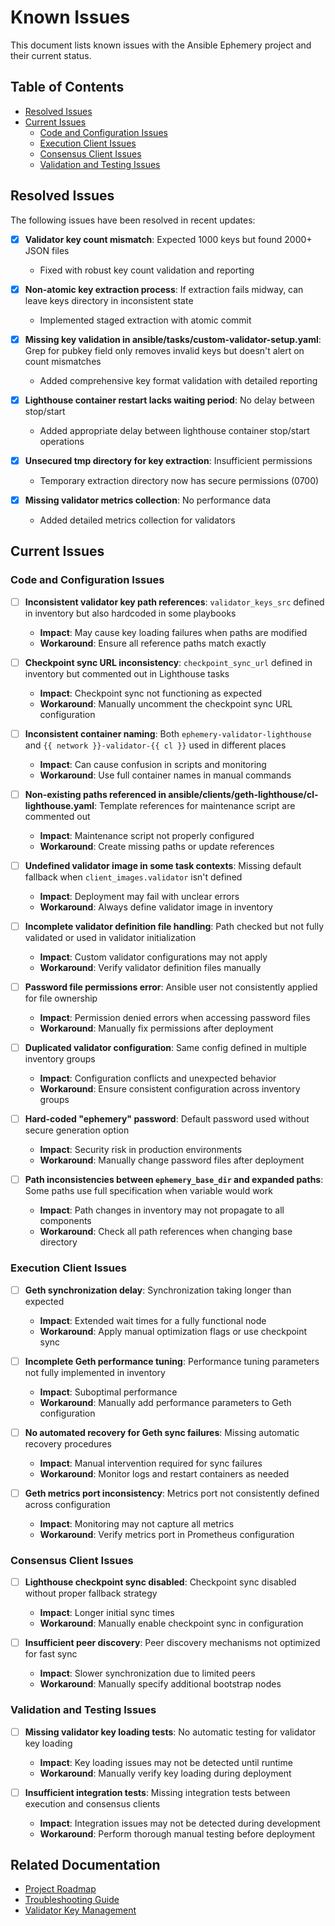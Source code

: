 # Known Issues

This document lists known issues with the Ansible Ephemery project and their current status.

## Table of Contents

- [Resolved Issues](#resolved-issues)
- [Current Issues](#current-issues)
  - [Code and Configuration Issues](#code-and-configuration-issues)
  - [Execution Client Issues](#execution-client-issues)
  - [Consensus Client Issues](#consensus-client-issues)
  - [Validation and Testing Issues](#validation-and-testing-issues)

## Resolved Issues

The following issues have been resolved in recent updates:

- [x] **Validator key count mismatch**: Expected 1000 keys but found 2000+ JSON files
  - Fixed with robust key count validation and reporting

- [x] **Non-atomic key extraction process**: If extraction fails midway, can leave keys directory in inconsistent state
  - Implemented staged extraction with atomic commit

- [x] **Missing key validation in ansible/tasks/custom-validator-setup.yaml**: Grep for pubkey field only removes invalid keys but doesn't alert on count mismatches
  - Added comprehensive key format validation with detailed reporting

- [x] **Lighthouse container restart lacks waiting period**: No delay between stop/start
  - Added appropriate delay between lighthouse container stop/start operations

- [x] **Unsecured tmp directory for key extraction**: Insufficient permissions
  - Temporary extraction directory now has secure permissions (0700)

- [x] **Missing validator metrics collection**: No performance data
  - Added detailed metrics collection for validators

## Current Issues

### Code and Configuration Issues

- [ ] **Inconsistent validator key path references**: `validator_keys_src` defined in inventory but also hardcoded in some playbooks
  - **Impact**: May cause key loading failures when paths are modified
  - **Workaround**: Ensure all reference paths match exactly

- [ ] **Checkpoint sync URL inconsistency**: `checkpoint_sync_url` defined in inventory but commented out in Lighthouse tasks
  - **Impact**: Checkpoint sync not functioning as expected
  - **Workaround**: Manually uncomment the checkpoint sync URL configuration

- [ ] **Inconsistent container naming**: Both `ephemery-validator-lighthouse` and `{{ network }}-validator-{{ cl }}` used in different places
  - **Impact**: Can cause confusion in scripts and monitoring
  - **Workaround**: Use full container names in manual commands

- [ ] **Non-existing paths referenced in ansible/clients/geth-lighthouse/cl-lighthouse.yaml**: Template references for maintenance script are commented out
  - **Impact**: Maintenance script not properly configured
  - **Workaround**: Create missing paths or update references

- [ ] **Undefined validator image in some task contexts**: Missing default fallback when `client_images.validator` isn't defined
  - **Impact**: Deployment may fail with unclear errors
  - **Workaround**: Always define validator image in inventory

- [ ] **Incomplete validator definition file handling**: Path checked but not fully validated or used in validator initialization
  - **Impact**: Custom validator configurations may not apply
  - **Workaround**: Verify validator definition files manually

- [ ] **Password file permissions error**: Ansible user not consistently applied for file ownership
  - **Impact**: Permission denied errors when accessing password files
  - **Workaround**: Manually fix permissions after deployment

- [ ] **Duplicated validator configuration**: Same config defined in multiple inventory groups
  - **Impact**: Configuration conflicts and unexpected behavior
  - **Workaround**: Ensure consistent configuration across inventory groups

- [ ] **Hard-coded "ephemery" password**: Default password used without secure generation option
  - **Impact**: Security risk in production environments
  - **Workaround**: Manually change password files after deployment

- [ ] **Path inconsistencies between `ephemery_base_dir` and expanded paths**: Some paths use full specification when variable would work
  - **Impact**: Path changes in inventory may not propagate to all components
  - **Workaround**: Check all path references when changing base directory

### Execution Client Issues

- [ ] **Geth synchronization delay**: Synchronization taking longer than expected
  - **Impact**: Extended wait times for a fully functional node
  - **Workaround**: Apply manual optimization flags or use checkpoint sync

- [ ] **Incomplete Geth performance tuning**: Performance tuning parameters not fully implemented in inventory
  - **Impact**: Suboptimal performance
  - **Workaround**: Manually add performance parameters to Geth configuration

- [ ] **No automated recovery for Geth sync failures**: Missing automatic recovery procedures
  - **Impact**: Manual intervention required for sync failures
  - **Workaround**: Monitor logs and restart containers as needed

- [ ] **Geth metrics port inconsistency**: Metrics port not consistently defined across configuration
  - **Impact**: Monitoring may not capture all metrics
  - **Workaround**: Verify metrics port in Prometheus configuration

### Consensus Client Issues

- [ ] **Lighthouse checkpoint sync disabled**: Checkpoint sync disabled without proper fallback strategy
  - **Impact**: Longer initial sync times
  - **Workaround**: Manually enable checkpoint sync in configuration

- [ ] **Insufficient peer discovery**: Peer discovery mechanisms not optimized for fast sync
  - **Impact**: Slower synchronization due to limited peers
  - **Workaround**: Manually specify additional bootstrap nodes

### Validation and Testing Issues

- [ ] **Missing validator key loading tests**: No automatic testing for validator key loading
  - **Impact**: Key loading issues may not be detected until runtime
  - **Workaround**: Manually verify key loading during deployment

- [ ] **Insufficient integration tests**: Missing integration tests between execution and consensus clients
  - **Impact**: Integration issues may not be detected during development
  - **Workaround**: Perform thorough manual testing before deployment

## Related Documentation

- [Project Roadmap](./ROADMAP.md)
- [Troubleshooting Guide](../DEVELOPMENT/TROUBLESHOOTING.md)
- [Validator Key Management](../FEATURES/VALIDATOR_KEY_MANAGEMENT.md)
